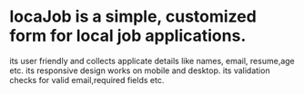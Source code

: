 # locaJob is a simple, customized form for local job applications.
its user friendly and collects applicate details like names, email, resume,age etc.
its responsive design works on mobile and desktop.
its validation checks for valid email,required fields etc.
